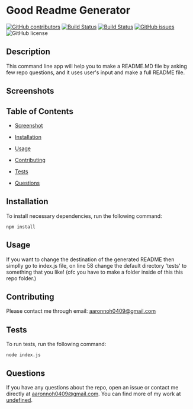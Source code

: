 # Good Readme Generator
  [![GitHub contributors](https://img.shields.io/github/contributors/dnsghd49/idkwisn.svg)](https://GitHub.com/dnsghd49/idkwisn/graphs/contributors/)
  [![Build Status](https://img.shields.io/github/forks/dnsghd49/idkwisn.svg)](https://github.com/dnsghd49/idkwisn/network/)
  [![Build Status](https://img.shields.io/github/stars/dnsghd49/idkwisn.svg)](https://github.com/dnsghd49/idkwisn/)
  [![GitHub issues](https://img.shields.io/github/issues/dnsghd49/idkwisn.svg)](https://GitHub.com/dnsghd49/idkwisn/issues/)
  ![GitHub license](https://img.shields.io/badge/license-MIT-blue.svg)


## Description

This command line app will help you to make a README.MD file by asking few repo questions, and it uses user's input and make a full README file.

## Screenshots



## Table of Contents 

* [Screenshot](#screenshot)

* [Installation](#installation)

* [Usage](#usage)

* [Contributing](#contributing)

* [Tests](#tests)

* [Questions](#questions)


## Installation

To install necessary dependencies, run the following command:

```
npm install
```

## Usage

If you want to change the destination of the generated README then simplly go to index.js file, on line 58 change the default directory 'tests' to something that you like! (ofc you have to make a folder inside of this this repo folder.)

  
## Contributing

Please contact me through email: aaronnoh0409@gmail.com

## Tests

To run tests, run the following command:

```
node index.js
```

## Questions

If you have any questions about the repo, open an issue or contact me directly at aaronnoh0409@gmail.com. You can find more of my work at [undefined](https://github.com/dnsghd49/).
